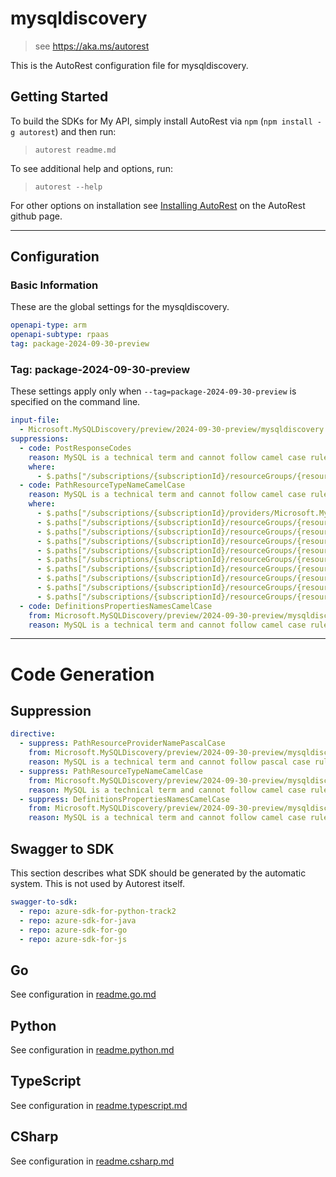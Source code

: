 # mysqldiscovery

> see https://aka.ms/autorest

This is the AutoRest configuration file for mysqldiscovery.

## Getting Started

To build the SDKs for My API, simply install AutoRest via `npm` (`npm install -g autorest`) and then run:

> `autorest readme.md`

To see additional help and options, run:

> `autorest --help`

For other options on installation see [Installing AutoRest](https://aka.ms/autorest/install) on the AutoRest github page.

---

## Configuration

### Basic Information

These are the global settings for the mysqldiscovery.

```yaml
openapi-type: arm
openapi-subtype: rpaas
tag: package-2024-09-30-preview
```

### Tag: package-2024-09-30-preview

These settings apply only when `--tag=package-2024-09-30-preview` is specified on the command line.

```yaml $(tag) == 'package-2024-09-30-preview'
input-file:
  - Microsoft.MySQLDiscovery/preview/2024-09-30-preview/mysqldiscovery.json
suppressions:
  - code: PostResponseCodes
    reason: MySQL is a technical term and cannot follow camel case rule.
    where:
      - $.paths["/subscriptions/{subscriptionId}/resourceGroups/{resourceGroupName}/providers/Microsoft.MySQLDiscovery/MySQLSites/{siteName}/refresh"].post
  - code: PathResourceTypeNameCamelCase
    reason: MySQL is a technical term and cannot follow camel case rule.
    where:
      - $.paths["/subscriptions/{subscriptionId}/providers/Microsoft.MySQLDiscovery/MySQLSites"].get
      - $.paths["/subscriptions/{subscriptionId}/resourceGroups/{resourceGroupName}/providers/Microsoft.MySQLDiscovery/MySQLSites"].get
      - $.paths["/subscriptions/{subscriptionId}/resourceGroups/{resourceGroupName}/providers/Microsoft.MySQLDiscovery/MySQLSites/{siteName}"].get
      - $.paths["/subscriptions/{subscriptionId}/resourceGroups/{resourceGroupName}/providers/Microsoft.MySQLDiscovery/MySQLSites/{siteName}/MySQLServers"].get
      - $.paths["/subscriptions/{subscriptionId}/resourceGroups/{resourceGroupName}/providers/Microsoft.MySQLDiscovery/MySQLSites/{siteName}/MySQLServers/{serverName}"].get
      - $.paths["/subscriptions/{subscriptionId}/resourceGroups/{resourceGroupName}/providers/Microsoft.MySQLDiscovery/MySQLSites/{siteName}/errorSummaries"].get
      - $.paths["/subscriptions/{subscriptionId}/resourceGroups/{resourceGroupName}/providers/Microsoft.MySQLDiscovery/MySQLSites/{siteName}/errorSummaries/{errorSummaryName}"].get
      - $.paths["/subscriptions/{subscriptionId}/resourceGroups/{resourceGroupName}/providers/Microsoft.MySQLDiscovery/MySQLSites/{siteName}/refresh"].post
      - $.paths["/subscriptions/{subscriptionId}/resourceGroups/{resourceGroupName}/providers/Microsoft.MySQLDiscovery/MySQLSites/{siteName}/summaries"].get
      - $.paths["/subscriptions/{subscriptionId}/resourceGroups/{resourceGroupName}/providers/Microsoft.MySQLDiscovery/MySQLSites/{siteName}/summaries/{summaryName}"].get
  - code: DefinitionsPropertiesNamesCamelCase
    from: Microsoft.MySQLDiscovery/preview/2024-09-30-preview/mysqldiscovery.json
    reason: MySQL is a technical term and cannot follow camel case rule.
```

---

# Code Generation

## Suppression

```yaml
directive:
  - suppress: PathResourceProviderNamePascalCase
    from: Microsoft.MySQLDiscovery/preview/2024-09-30-preview/mysqldiscovery.json
    reason: MySQL is a technical term and cannot follow pascal case rule.
  - suppress: PathResourceTypeNameCamelCase
    from: Microsoft.MySQLDiscovery/preview/2024-09-30-preview/mysqldiscovery.json
    reason: MySQL is a technical term and cannot follow camel case rule.
  - suppress: DefinitionsPropertiesNamesCamelCase
    from: Microsoft.MySQLDiscovery/preview/2024-09-30-preview/mysqldiscovery.json
    reason: MySQL is a technical term and cannot follow camel case rule.
```

## Swagger to SDK

This section describes what SDK should be generated by the automatic system.
This is not used by Autorest itself.

```yaml $(swagger-to-sdk)
swagger-to-sdk:
  - repo: azure-sdk-for-python-track2
  - repo: azure-sdk-for-java
  - repo: azure-sdk-for-go
  - repo: azure-sdk-for-js
```

## Go

See configuration in [readme.go.md](./readme.go.md)

## Python

See configuration in [readme.python.md](./readme.python.md)

## TypeScript

See configuration in [readme.typescript.md](./readme.typescript.md)

## CSharp

See configuration in [readme.csharp.md](./readme.csharp.md)
